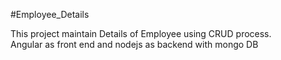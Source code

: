 #Employee_Details<br>

This project maintain Details of Employee using CRUD process.<br>
Angular as front end and nodejs as backend with mongo DB<br>
